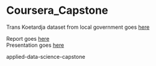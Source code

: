 # Coursera_Capstone

Trans Koetardja dataset from local government goes [here](https://dishub.acehprov.go.id/download/lokasi-halte-trans-koetaradja/)

Report goes [here](https://docs.google.com/document/d/1LCYiROOXdjbVHc9XHKuk8m24MvnyOheEkSGRGWt16Z0/edit?usp=sharing)  
Presentation goes [here](https://docs.google.com/presentation/d/1C6VIbnjQkxsnRac-Dt86l7FvEzapfmXNrd_qG28sIas/edit?usp=sharing)

applied-data-science-capstone
